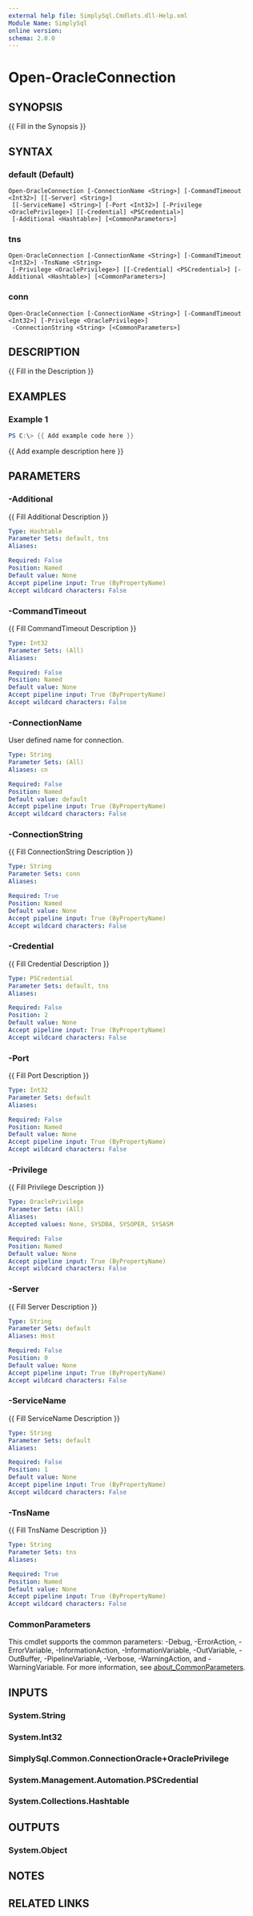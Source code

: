 ```yaml
---
external help file: SimplySql.Cmdlets.dll-Help.xml
Module Name: SimplySql
online version:
schema: 2.0.0
---
```


# Open-OracleConnection

## SYNOPSIS
{{ Fill in the Synopsis }}

## SYNTAX

### default (Default)
```
Open-OracleConnection [-ConnectionName <String>] [-CommandTimeout <Int32>] [[-Server] <String>]
 [[-ServiceName] <String>] [-Port <Int32>] [-Privilege <OraclePrivilege>] [[-Credential] <PSCredential>]
 [-Additional <Hashtable>] [<CommonParameters>]
```

### tns
```
Open-OracleConnection [-ConnectionName <String>] [-CommandTimeout <Int32>] -TnsName <String>
 [-Privilege <OraclePrivilege>] [[-Credential] <PSCredential>] [-Additional <Hashtable>] [<CommonParameters>]
```

### conn
```
Open-OracleConnection [-ConnectionName <String>] [-CommandTimeout <Int32>] [-Privilege <OraclePrivilege>]
 -ConnectionString <String> [<CommonParameters>]
```

## DESCRIPTION
{{ Fill in the Description }}

## EXAMPLES

### Example 1
```powershell
PS C:\> {{ Add example code here }}
```

{{ Add example description here }}

## PARAMETERS

### -Additional
{{ Fill Additional Description }}

```yaml
Type: Hashtable
Parameter Sets: default, tns
Aliases:

Required: False
Position: Named
Default value: None
Accept pipeline input: True (ByPropertyName)
Accept wildcard characters: False
```

### -CommandTimeout
{{ Fill CommandTimeout Description }}

```yaml
Type: Int32
Parameter Sets: (All)
Aliases:

Required: False
Position: Named
Default value: None
Accept pipeline input: True (ByPropertyName)
Accept wildcard characters: False
```

### -ConnectionName
User defined name for connection.

```yaml
Type: String
Parameter Sets: (All)
Aliases: cn

Required: False
Position: Named
Default value: default
Accept pipeline input: True (ByPropertyName)
Accept wildcard characters: False
```

### -ConnectionString
{{ Fill ConnectionString Description }}

```yaml
Type: String
Parameter Sets: conn
Aliases:

Required: True
Position: Named
Default value: None
Accept pipeline input: True (ByPropertyName)
Accept wildcard characters: False
```

### -Credential
{{ Fill Credential Description }}

```yaml
Type: PSCredential
Parameter Sets: default, tns
Aliases:

Required: False
Position: 2
Default value: None
Accept pipeline input: True (ByPropertyName)
Accept wildcard characters: False
```

### -Port
{{ Fill Port Description }}

```yaml
Type: Int32
Parameter Sets: default
Aliases:

Required: False
Position: Named
Default value: None
Accept pipeline input: True (ByPropertyName)
Accept wildcard characters: False
```

### -Privilege
{{ Fill Privilege Description }}

```yaml
Type: OraclePrivilege
Parameter Sets: (All)
Aliases:
Accepted values: None, SYSDBA, SYSOPER, SYSASM

Required: False
Position: Named
Default value: None
Accept pipeline input: True (ByPropertyName)
Accept wildcard characters: False
```

### -Server
{{ Fill Server Description }}

```yaml
Type: String
Parameter Sets: default
Aliases: Host

Required: False
Position: 0
Default value: None
Accept pipeline input: True (ByPropertyName)
Accept wildcard characters: False
```

### -ServiceName
{{ Fill ServiceName Description }}

```yaml
Type: String
Parameter Sets: default
Aliases:

Required: False
Position: 1
Default value: None
Accept pipeline input: True (ByPropertyName)
Accept wildcard characters: False
```

### -TnsName
{{ Fill TnsName Description }}

```yaml
Type: String
Parameter Sets: tns
Aliases:

Required: True
Position: Named
Default value: None
Accept pipeline input: True (ByPropertyName)
Accept wildcard characters: False
```

### CommonParameters
This cmdlet supports the common parameters: -Debug, -ErrorAction, -ErrorVariable, -InformationAction, -InformationVariable, -OutVariable, -OutBuffer, -PipelineVariable, -Verbose, -WarningAction, and -WarningVariable. For more information, see [about_CommonParameters](http://go.microsoft.com/fwlink/?LinkID=113216).

## INPUTS

### System.String

### System.Int32

### SimplySql.Common.ConnectionOracle+OraclePrivilege

### System.Management.Automation.PSCredential

### System.Collections.Hashtable

## OUTPUTS

### System.Object
## NOTES

## RELATED LINKS
